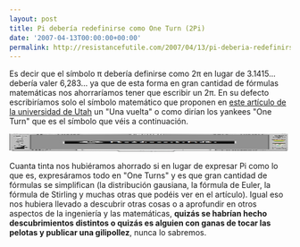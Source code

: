 ```yaml
---
layout: post
title: Pi debería redefinirse como One Turn (2Pi)
date: '2007-04-13T00:00:00+00:00'
permalink: http://resistancefutile.com/2007/04/13/pi-deberia-redefinirse-como-one-turn-2pi/
---
```

Es decir que el símbolo &pi; debería definirse como 2&pi; en lugar de 3.1415... debería valer 6,283... ya que de esta forma en gran cantidad de fórmulas matemáticas nos ahorraríamos tener que escribir un 2&pi;. En su defecto escribiríamos solo el símbolo matemático que proponen en <a href="http://www.math.utah.edu/~palais/pi.html">este artículo de la universidad de Utah</a> un "Una vuelta" o como dirían los yankees "One Turn" que es el símbolo que véis a continuación.

<img class="centro" src="/assets/imagen-1.jpg" width="499" height="32" alt="One Turn" class="imageframe imgaligncenter" />

Cuanta tinta nos hubiéramos ahorrado si en lugar de expresar Pi como lo que es, expresáramos todo en "One Turns" y es que gran cantidad de fórmulas se simplifican (la distribución gausiana, la fórmula de Euler, la fórmula de Stirling y muchas otras que podéis ver en el artículo). Igual eso nos hubiera llevado a descubrir otras cosas o a aprofundir en  otros aspectos de la ingeniería y las matemáticas, <strong>quizás se habrían hecho descubrimientos distintos o quizás es alguien con ganas de tocar las pelotas y publicar una gilipollez</strong>, nunca lo sabremos.
